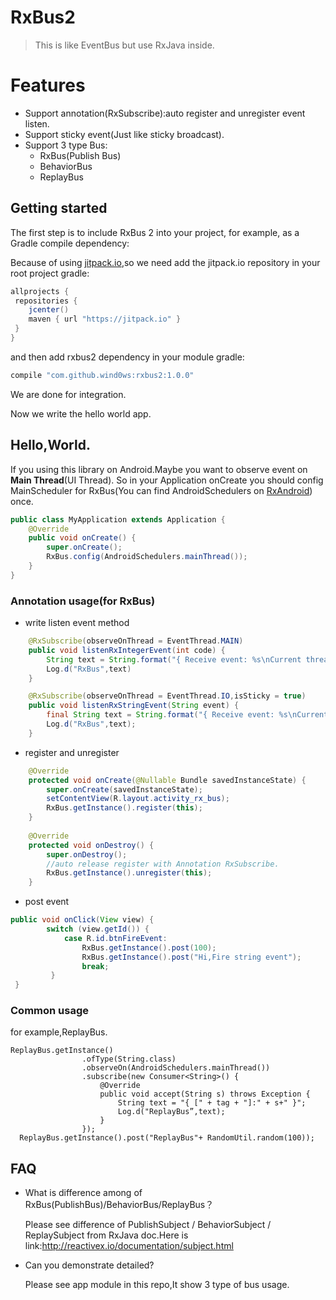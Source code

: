 # RxBus2
>This is like EventBus but use RxJava inside.

# Features

* Support annotation(RxSubscribe):auto register and unregister event listen.
* Support sticky event(Just like sticky broadcast).
* Support 3 type Bus: 
	* RxBus(Publish Bus)
	* BehaviorBus
	* ReplayBus

## Getting started
The first step is to include RxBus 2 into your project, for example, as a Gradle compile dependency:

Because of using [jitpack.io](https://jitpack.io/),so we need add the jitpack.io repository in your root project gradle:

```groovy
allprojects {
 repositories {
    jcenter()
    maven { url "https://jitpack.io" }
 }
}
```
and then add rxbus2 dependency in your module gradle:

```groovy
compile "com.github.wind0ws:rxbus2:1.0.0"
```

We are done for integration.

Now we write the hello world app.

## Hello,World.
If you using this library on Android.Maybe you want to observe event on **Main Thread**(UI Thread).
So in your Application onCreate you should config MainScheduler for RxBus(You can find AndroidSchedulers on [RxAndroid](https://github.com/ReactiveX/RxAndroid)) once.

```java
public class MyApplication extends Application {
    @Override
    public void onCreate() {
        super.onCreate();
        RxBus.config(AndroidSchedulers.mainThread());
    }
}
```
### Annotation usage(for RxBus)
* write listen event method

```java
 	@RxSubscribe(observeOnThread = EventThread.MAIN) 
    public void listenRxIntegerEvent(int code) {
        String text = String.format("{ Receive event: %s\nCurrent thread: %s }", code, Thread.currentThread());
        Log.d("RxBus",text)
    }
```
```java
    @RxSubscribe(observeOnThread = EventThread.IO,isSticky = true)
    public void listenRxStringEvent(String event) {
        final String text = String.format("{ Receive event: %s\nCurrent thread: %s }", event, Thread.currentThread());
        Log.d("RxBus",text);
    }
```

* register and unregister

```java
	@Override
    protected void onCreate(@Nullable Bundle savedInstanceState) {
        super.onCreate(savedInstanceState);
        setContentView(R.layout.activity_rx_bus);
        RxBus.getInstance().register(this);
    }
    
    @Override
    protected void onDestroy() {
        super.onDestroy();
        //auto release register with Annotation RxSubscribe.
        RxBus.getInstance().unregister(this);
    }
```

* post event

```java
public void onClick(View view) {
        switch (view.getId()) {
            case R.id.btnFireEvent:
                RxBus.getInstance().post(100);
                RxBus.getInstance().post("Hi,Fire string event");
                break;
         }
 }

```
### Common usage

for example,ReplayBus.

```
ReplayBus.getInstance()
                .ofType(String.class)
                .observeOn(AndroidSchedulers.mainThread())
                .subscribe(new Consumer<String>() {
                    @Override
                    public void accept(String s) throws Exception {
                        String text = "{ [" + tag + "]:" + s+" }";
                        Log.d("ReplayBus”,text);
                    }
                });
  ReplayBus.getInstance().post("ReplayBus"+ RandomUtil.random(100));
```

## FAQ
* What is difference among of RxBus(PublishBus)/BehaviorBus/ReplayBus？

	Please see difference of PublishSubject / BehaviorSubject / ReplaySubject from RxJava doc.Here is link:<http://reactivex.io/documentation/subject.html>

* Can you demonstrate detailed?

	Please see app module in this repo,It show 3 type of bus usage.